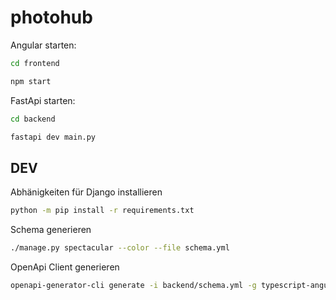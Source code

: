 # photohub

Angular starten:

```bash
cd frontend
```

```bash
npm start
```
FastApi starten:

```bash
cd backend
```

```bash
fastapi dev main.py
```

## DEV

Abhänigkeiten für Django installieren

```bash
python -m pip install -r requirements.txt
```

Schema generieren
```bash
./manage.py spectacular --color --file schema.yml
```

OpenApi Client generieren
```bash
openapi-generator-cli generate -i backend/schema.yml -g typescript-angular -o frontend/src/app/core/modules/openapi --additional-properties fileNaming=kebab-case,withInterfaces=true --generate-alias-as-model
```